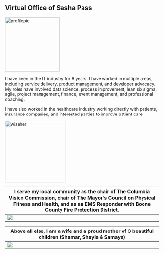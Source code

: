 ## Virtual Office of Sasha Pass
<img width="178" alt="profilepic" src="https://user-images.githubusercontent.com/26466943/77710379-d1481e80-6f9b-11ea-93bd-fc592fe9efd7.JPG">


I have been in the IT industry for 8 years. I have worked in multiple areas, including service delivery, product management, and developer advocacy. My roles have involved data science, process improvement, lean six sigma, agile, project management, finance, event management, and professional coaching. 

I have also worked in the healthcare industry working directly with patients, insurance companies, and interested parties to improve patient care.

<a href="https://app.wiseher.com/listing/sasha-pass.html"><img height='200' width='200' src='https://app.wiseher.com/custom/domain_1/content_files/badge.png' alt='wiseher'></a>


|  I serve my local community as the chair of The Columbia Vision Commission, chair of The Mayor's Council on Physical Fitness and Health, and as an EMS Responder with Boone County Fire Protection District.| 
| --- |
| ![](https://user-images.githubusercontent.com/26466943/77710353-bf667b80-6f9b-11ea-95c3-6dd48143c7ec.png) | 


| Above all else, I am a wife and a proud mother of 3 beautiful children (Shamar, Shayla & Samaya) |
| --- |
| ![](https://user-images.githubusercontent.com/26466943/77710816-0a34c300-6f9d-11ea-8b0a-5557cc11d676.png) |








